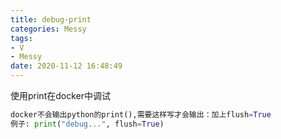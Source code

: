 ```yaml
---
title: debug-print
categories: Messy
tags: 
- V
- Messy
date: 2020-11-12 16:48:49
---
```


使用print在docker中调试

```python
docker不会输出python的print(),需要这样写才会输出：加上flush=True
例子: print("debug...", flush=True)
```

<!-- more -->

